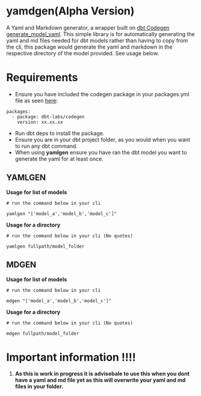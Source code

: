 # yamdgen(Alpha Version)
A Yaml and Markdown generator, a wrapper built on [dbt Codegen generate_model_yaml](https://hub.getdbt.com/dbt-labs/codegen/latest/). This simple library is for automatically generating the yaml and md files needed for dbt models rather than having to copy from the cli, this package would generate the yaml and markdown in the respective directory of the model provided. See usage below.

# Requirements

- Ensure you have included the codegen package in your packages.yml file as seen [here](https://hub.getdbt.com/dbt-labs/codegen/latest/):

```
packages:
  - package: dbt-labs/codegen
    version: xx.xx.xx
```
- Run dbt deps to install the package.
- Ensure you are in your dbt project folder, as you would when you want to run any dbt command.
- When using **yamlgen** ensure you have ran the dbt model you want to generate the yaml for at least once.

## YAMLGEN 

**Usage for list of models**

```
# run the command below in your cli 

yamlgen "['model_a','model_b','model_c']"

```

**Usage for a directory**

```
# run the command below in your cli (No quotes)

yamlgen fullpath/model_folder

```


## MDGEN 

**Usage for list of models**

```
# run the command below in your cli 

mdgen "['model_a','model_b','model_c']"

```

**Usage for a directory**

```
# run the command below in your cli (No quotes)

mdgen fullpath/model_folder

```





# **Important information !!!!**

1. **As this is work in progress it is advisebale to use this when you dont have a yaml and md file yet as this will  overwrite your yaml and md files in your folder.**


